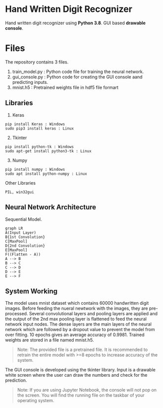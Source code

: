 ﻿
# Hand Written Digit Recognizer 

Hand written digit recognizer using **Python 3.8**. 
GUI based **drawable console**. 


# Files
The repository contains 3 files. 
1. train_model.py : Python code file for training the neural network.
2. gui_console.py : Python code for creating the GUI console aand predicting inputs.
3. mnist.h5 : Pretrained weights file in hdf5 file formart

## Libraries
1. Keras
```
pip install Keras : Windows 
sudo pip3 install keras : Linux
```
2. Tkinter
```
pip install python-tk : Windows
sudo apt-get install python3-tk : Linux
```
3. Numpy
```
pip install numpy : Windows
sudo apt install python-numpy : Linux 
```
Other Libraries
```
PIL, win32gui
```

## Neural Network Architecture

Sequential Model.
```mermaid
graph LR
A(Input Layer) 
B{1st Convolution} 
C[MaxPool]
D{2nd Convolution}
E[MaxPool]
F((Flatten - A))
A --> B
B --> C 
C --> D
D --> E
E --> F
```

## System Working
The model uses mnist dataset which contains 60000 handwritten digit images. Before feeding the nueral newtwork with the images, they are pre-processed. Several convolutional layers and pooling layers are applied and the output of the 2nd max pooling layer is flattened to feed the neural network input nodes. 
The dense layers are the main layers of the neural network which are followed by a dropout value to prevent the model from over fitting. 10 epochs gives an average accuracy of 0.9981. 
Trained weights are stored in a file named mnist.h5.
>Note: The provided file is a pretrained file. It is recommended to retrain the entire model with >=8 epochs to increase accuracy of the system.

The GUI console is developed using the tkinter library. Input is a drawable white screen where the user can draw the numbers and check for the prediction.
>Note: If you are using Jupyter Notebook, the console will not pop on the screen. You will find the running file on the taskbar of your operating system.
